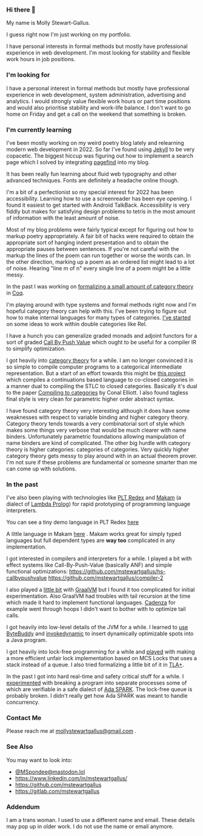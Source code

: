 ### Hi there 👋

My name is Molly Stewart-Gallus.

I guess right now I'm just working on my portfolio.

I have personal interests in formal methods but mostly have
professional experience in web development. I'm most looking for
stability and flexible work hours in job positions.

### I'm looking for

I have a personal interest in formal methods but mostly have
professional experience in web development, system administration,
advertising and analytics.  I would strongly value flexible work hours
or part time positions and would also prioritise stability and
work-life balance.  I don't want to go home on Friday and get a call
on the weekend that something is broken.

### I'm currently learning

I've been mostly working on my weird poetry blog lately and relearning
modern web development in 2022.  So far I've found using
[Jekyll](https://jekyllrb.com/) to be very copacetic.  The biggest
hiccup was figuring out how to implement a search page which I solved
by integrating [pagefind](pagefind.app]) into my blog.

It has been really fun learning about fluid web typography and other
advanced techniques.  Fonts are definitely a headache online though.

I'm a bit of a perfectionist so my special interest for 2022 has been
accessibility.  Learning how to use a screenreader has been eye
opening.  I found it easiest to get started with Android TalkBack.
Accessibility is very fiddly but makes for satisfying design problems
to tetris in the most amount of information with the least amount of
noise.

Most of my blog problems were fairly typical except for figuring out
how to markup poetry appropriately.  A fair bit of hacks were required
to obtain the appropriate sort of hanging indent presentation and to
obtain the appropriate pauses between sentences.  If you're not
careful with the markup the lines of the poem can run together or
worse the words can.  In the other direction, marking up a poem as an
ordered list might lead to a lot of noise.  Hearing "line m of n"
every single line of a poem might be a little messy.

In the past I was working on [formalizing a small amount of category
theory](https://github.com/mstewartgallus/category-fun) in
[Coq](https://coq.inria.fr/).

I'm playing around with type systems and formal methods right now and
I'm hopeful category theory can help with this.  I've been trying to
figure out how to make internal languages for many types of
categories. [I've
started](https://github.com/mstewartgallus/doublecatrel) on some ideas
to work within double categories like Rel.

I have a hunch you can generalize graded monads and adjoint functors
for a sort of graded [Call By Push
Value](https://en.wikipedia.org/wiki/Call-by-push-value) which ought
to be useful for a compiler IR to simplify optimization.

I got heavily into [category
theory](http://nlab-pages.s3.us-east-2.amazonaws.com/nlab/show/category+theory#idea)
for a while. I am no longer convinced it is so simple to compile
computer programs to a categorical intermediate representation.  But a
start of an effort towards this might be [this
project](https://github.com/mstewartgallus/prologish) which compiles a
continuations based language to co-closed categories in a manner dual
to compiling the STLC to closed categories.  Basically it's dual to
the paper [Compiling to
categories](http://conal.net/papers/compiling-to-categories/) by Conal
Elliott.  I also found tagless final style is very clean for
parametric higher order abstract syntax.

I have found category theory very interesting although it does have
some weaknesses with respect to variable binding and higher category
theory.  Category theory tends towards a very combinatorial sort of
style which makes some things very verbose that would be much clearer
with name binders.  Unfortunately parametric foundations allowing
manipulation of name binders are kind of complicated.  The other big
hurdle with category theory is higher categories: categories of
categories.  Very quickly higher category theory gets messy to play
around with in an actual theorem prover.  I'm not sure if these
problems are fundamental or someone smarter than me can come up with
solutions.

### In the past

I've also been playing with technologies like [PLT
Redex](https://redex.racket-lang.org/) and
[Makam](http://astampoulis.github.io/makam/) (a dialect of [Lambda
Prolog](https://www.lix.polytechnique.fr/~dale/lProlog/)) for rapid
prototyping of programming language interpreters.

You can see a tiny demo language in PLT Redex
[here](https://github.com/mstewartgallus/playground/blob/master/coexp.rkt)

A little language in Makam
[here](https://github.com/mstewartgallus/coc-makam) . Makam works
great for simply typed languages but full dependent types are **way
too** complicated in any implementation.

I got interested in compilers and interpreters for a while. I played a
bit with effect systems like Call-By-Push-Value (basically ANF) and
simple functional optimizations:
https://github.com/mstewartgallus/hs-callbypushvalue
https://github.com/mstewartgallus/compiler-2

I also played a [little bit](https://github.com/mstewartgallus/peacod)
with [GraalVM](https://www.graalvm.org/) but I found it too
complicated for initial experimentation.  Also GraalVM had troubles
with tail recursion at the time which made it hard to implement
functional languages.  [Cadenza](https://github.com/ekmett/cadenza)
for example went through hoops I didn't want to bother with to
optimize tail calls.

I got heavily into low-level details of the JVM for a while.  I
learned to [use](https://github.com/mstewartgallus/heaps)
[ByteBuddy](https://bytebuddy.net/) and
[invokedynamic](https://blogs.oracle.com/javamagazine/post/understanding-java-method-invocation-with-invokedynamic)
to insert dynamically optimizable spots into a Java program.

I got heavily into lock-free programming for a while and
[played](https://github.com/mstewartgallus/stacklock) with making a
more efficient unfair lock implementation based on MCS Locks that uses
a stack instead of a queue. I also tried formalizing a little bit of
it in [TLA+](https://lamport.azurewebsites.net/tla/high-level-view.html).

In the past I got into hard real-time and safety critical stuff for a
while. I
[experimented](https://github.com/mstewartgallus/linted/tree/master)
with breaking a program into separate processes some of which are
verifiable in a safe dialect of [Ada
SPARK](https://www.adacore.com/about-spark). The lock-free queue is
probably broken.  I didn't really get how Ada SPARK was meant to
handle concurrency.

### Contact Me

Please reach me at mollystewartgallus@gmail.com .

### See Also

You may want to look into:

- <a rel="me" href="https://mastodon.lol/@MSpondee">\@MSpondee\@mastodon.lol</a>
- https://www.linkedin.com/in/mstewartgallus/
- https://github.com/mstewartgallus
- https://gitlab.com/mstewartgallus

### Addendum

I am a trans woman. I used to use a different name and email. These details may pop up in
older work.  I do not use the name or email anymore.

<!--
**mstewartgallus/mstewartgallus** is a ✨ _special_ ✨ repository
because its `README.md` (this file) appears on your GitHub profile.

Here are some ideas to get you started:

- 🔭 I’m currently working on ...
- 🌱 I’m currently learning ...
- 👯 I’m looking to collaborate on ...
- 🤔 I’m looking for help with ...
- 💬 Ask me about ...
- 📫 How to reach me: ...
- 😄 Pronouns: ...
- ⚡ Fun fact: ...
-->

